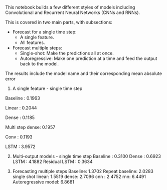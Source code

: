 This notebook builds a few different styles of models including Convolutional and Recurrent Neural Networks (CNNs and RNNs).

This is covered in two main parts, with subsections: 

* Forecast for a single time step:
  * A single feature.
  * All features.
* Forecast multiple steps:
  * Single-shot: Make the predictions all at once.
  * Autoregressive: Make one prediction at a time and feed the output back to the model.

The results include the model name and their corresponding mean absolute error

1. A single feature - single time step

Baseline    : 0.1963

Linear      : 0.2044

Dense       : 0.1185

Multi step dense: 0.1957

Conv        : 0.1193

LSTM        : 3.9572


2. Multi-output models - single time step
Baseline       : 0.3100
Dense          : 0.6923
LSTM           : 4.1882
Residual LSTM  : 0.3634


3. Forecasting multiple steps
Baseline: 1.3702
Repeat baseline: 2.0283
single shot linear: 1.5519
dense: 2.7096
cnn : 2.4752
rnn: 6.4491
Autoregressive model: 6.8681

